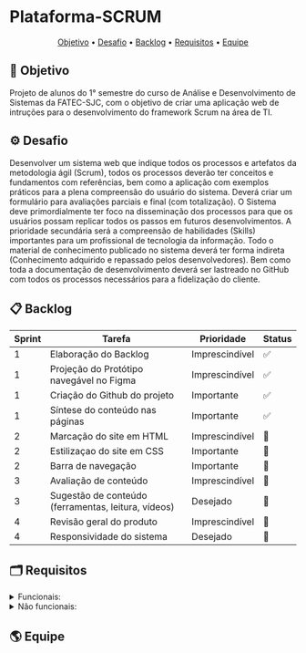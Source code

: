 # Plataforma-SCRUM

  <p align="center">
     <a href ="#objetivo">Objetivo</a>  •
     <a href ="#desafio">Desafio</a>  •
     <a href ="#backlog">Backlog</a>  •
     <a href ="#requisitos">Requisitos</a>  •
     <a href ="#equipe">Equipe</a>
   </p>

## 🎯 Objetivo <a id="objetivo"></a>
Projeto de alunos do 1° semestre do curso de Análise e Desenvolvimento de Sistemas da FATEC-SJC, com o objetivo de criar uma aplicação web de intruções para o desenvolvimento do framework Scrum na área de TI.

## ⚙ Desafio <a id="desafio"></a>
Desenvolver um sistema web que indique todos os processos e artefatos da metodologia ágil
(Scrum), todos os processos deverão ter conceitos e fundamentos com referências, bem como a
aplicação com exemplos práticos para a plena compreensão do usuário do sistema.
Deverá criar um formulário para avaliações parciais e final (com totalização).
O Sistema deve primordialmente ter foco na disseminação dos processos para que os usuários
possam replicar todos os passos em futuros desenvolvimentos.
A prioridade secundária será a compreensão de habilidades (Skills) importantes para um
profissional de tecnologia da informação.
Todo o material de conhecimento publicado no sistema deverá ter forma indireta (Conhecimento
adquirido e repassado pelos desenvolvedores).
Bem como toda a documentação de desenvolvimento deverá ser lastreado no GitHub com todos
os processos necessários para a fidelização do cliente.

## 📋 Backlog <a id="backlog"></a>
| Sprint | Tarefa | Prioridade | Status |
| ------ | ------ | ---------- | ------ |
| 1 | Elaboração do Backlog | Imprescindível | ✅ |
| 1 | Projeção do Protótipo navegável no Figma | Imprescindível | ✅ |
| 1 | Criação do Github do projeto | Importante | ✅ |
| 1 | Síntese do conteúdo nas páginas | Importante | ✅ |
| 2 | Marcação do site em HTML | Imprescindível | 🛑 |
| 2 | Estilizaçao do site em CSS | Importante | 🛑 |
| 2 | Barra de navegação | Importante | 🛑 |
| 3 | Avaliação de conteúdo | Imprescindível | 🛑 |
| 3 | Sugestão de conteúdo (ferramentas, leitura, vídeos) | Desejado | 🛑 |
| 4 | Revisão geral do produto | Imprescindível | 🛑 |
| 4 | Responsividade do sistema | Desejado | 🛑 |

## 🗂 Requisitos <a id="requisitos"></a>
<details>
   <summary>Funcionais:</summary>
   <ul>
      <li> Linguagem Python (Requisito Fatec)</li>
      <li> Linguagem HTML e CSS (Requisito Fatec)</li>
      <li> Uso do framework Bootstrap</li>
      <li> Apresentação via Github</li>
      <li>O sistema web deverá ser intuitivo e não ter poluições de informações, isso deverá ser
      uma preocupação constante dos desenvolvedores sugestões de controles serão bem-
      vindas e bem avaliadas.</li>
      <li>Criar um sistema de avaliação (Processo, Produto e Conhecimento em disciplina, SM., PO., TD)</li>
      <li>Processo Scrum</li>
      <li>Burndown</li>
      <li>Product Backlog</li>
      <li>Sprint</li>
      <li>Sprint Planning</li>
      <li>Sprint Review</li>
      <li>Sprint Backlog</li>
      <li>Dailys</li>
      <li>Retrospective</li>
      <li>DOR – Definition of Ready</li>
      <li>DOD – Definition of Done</li>
      <li>Planning Poker</li>
      <li>Kanban</li>
      <li>Artefatos do Scrum</li>
      <li>MVP</li>
   <ul>
</details>
<details>
   <summary>Não funcionais:</summary>
   <ul>
      <li>Documentação via Github</li>
      <li>Linguagem de programação Python, framework Flask.</li>
      <li>Linguagem de marcação HTML e CSS.</li>
   </ul>
</details>

## 🌎 Equipe <a id="equipe"></a>

